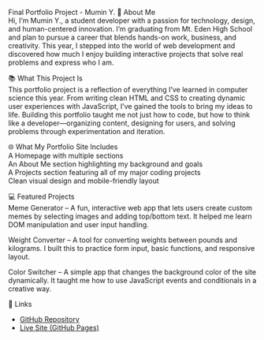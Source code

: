 Final Portfolio Project - Mumin Y.
👋 About Me  
Hi, I’m Mumin Y., a student developer with a passion for technology, design, and human-centered innovation. I’m graduating from Mt. Eden High School and plan to pursue a career that blends hands-on work, business, and creativity. This year, I stepped into the world of web development and discovered how much I enjoy building interactive projects that solve real problems and express who I am.

📚 What This Project Is  
This portfolio project is a reflection of everything I’ve learned in computer science this year. From writing clean HTML and CSS to creating dynamic user experiences with JavaScript, I’ve gained the tools to bring my ideas to life. Building this portfolio taught me not just how to code, but how to think like a developer—organizing content, designing for users, and solving problems through experimentation and iteration.

🌐 What My Portfolio Site Includes  
A Homepage with multiple sections  
An About Me section highlighting my background and goals  
A Projects section featuring all of my major coding projects  
Clean visual design and mobile-friendly layout 

💻 Featured Projects  
Meme Generator – A fun, interactive web app that lets users create custom memes by selecting images and adding top/bottom text. It helped me learn DOM manipulation and user input handling.  

Weight Converter – A tool for converting weights between pounds and kilograms. I built this to practice form input, basic functions, and responsive layout.  

Color Switcher – A simple app that changes the background color of the site dynamically. It taught me how to use JavaScript events and conditionals in a creative way.  

🔗 Links  
- [GitHub Repository](https://github.com/yourusername/final-project-portfolio)  
- [Live Site (GitHub Pages)](https://yourusername.github.io/final-project-portfolio/)
